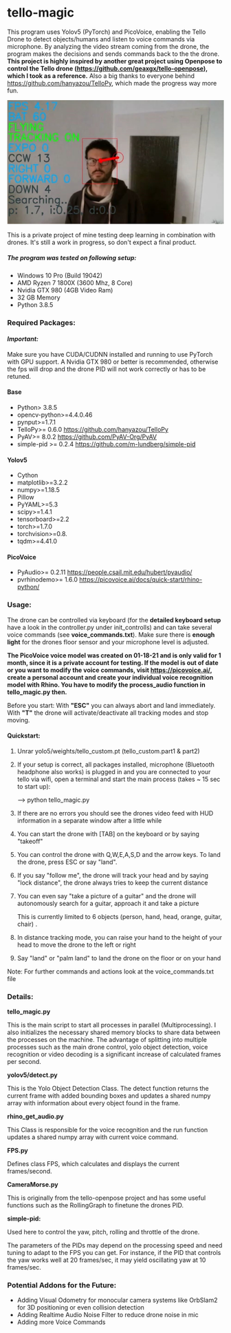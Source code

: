 # tello-magic

This program uses Yolov5 (PyTorch) and PicoVoice, enabling the Tello Drone to detect objects/humans and listen to voice commands via microphone. By analyzing the video stream coming from the drone, the program makes the decisions and sends commands back to the the drone. **This project is highly inspired by another great project using Openpose to control the Tello drone (https://github.com/geaxgx/tello-openpose), which I took as a reference.** 
Also a big thanks to everyone behind https://github.com/hanyazou/TelloPy, which made the progress way more fun.

<img src="/HUD.jpg" alt="HUD" style="zoom: 80%;" />

This is a private project of mine testing deep learning in combination with drones. It's still a work in progress, so don't expect a final product. 

##### The program was tested on following setup:

- Windows 10 Pro (Build 19042)
- AMD Ryzen 7 1800X (3600 Mhz, 8 Core)
- Nvidia GTX 980 (4GB Video Ram)
- 32 GB Memory
- Python 3.8.5

### Required Packages:

#### ***Important:*** 

Make sure you have CUDA/CUDNN installed and running to use PyTorch with GPU support. A Nvidia GTX 980 or better is recommended, otherwise the fps will drop and the drone PID will not work correctly or has to be retuned.

#### Base

- Python> 3.8.5
- opencv-python>=4.4.0.46
- pynput>=1.7.1
- TelloPy>= 0.6.0 https://github.com/hanyazou/TelloPy
- PyAV>= 8.0.2  https://github.com/PyAV-Org/PyAV
- simple-pid >= 0.2.4  https://github.com/m-lundberg/simple-pid

#### Yolov5

- Cython
- matplotlib>=3.2.2
- numpy>=1.18.5
- Pillow
- PyYAML>=5.3
- scipy>=1.4.1
- tensorboard>=2.2
- torch>=1.7.0
- torchvision>=0.8.
- tqdm>=4.41.0

#### PicoVoice

- PyAudio>= 0.2.11 https://people.csail.mit.edu/hubert/pyaudio/
- pvrhinodemo>= 1.6.0 https://picovoice.ai/docs/quick-start/rhino-python/



### Usage:

The drone can be controlled via keyboard (for the **detailed keyboard setup** have a look in the controller.py under init_controlls) and can take several voice commands (see **voice_commands.txt**). Make sure there is **enough light** for the drones floor sensor and your microphone level is adjusted. 

**The PicoVoice voice model was created on 01-18-21 and is only valid for 1 month, since it is a private account for testing. If the model is out of date or you want to modify the voice commands, visit https://picovoice.ai/, create a personal account and create your individual voice recognition model with Rhino. You have to modify the process_audio function in tello_magic.py then.**

Before you start: With **"ESC"** you can always abort and land immediately. With **"T"** the drone will activate/deactivate all tracking modes and stop moving.

#### Quickstart:

1. Unrar yolo5/weights/tello_custom.pt (tello_custom.part1 & part2)

2. If your setup is correct, all packages installed, microphone (Bluetooth headphone also works) is plugged in and you are connected to your tello via wifi, open a terminal and start the main process (takes ~ 15 sec to start up): 

   --> python tello_magic.py

3. If there are no errors you should see the drones video feed with HUD information in a separate window after a little while

4. You can start the drone with [TAB] on the keyboard or by saying "takeoff"

5. You can control the drone with Q,W,E,A,S,D and the arrow keys. To land the drone, press ESC or say "land".

6. If you say "follow me", the drone will track your head and by saying "lock distance", the drone always tries to keep the current distance 

7. You can even say "take a picture of a guitar" and the drone will autonomously search for a guitar, approach it and take a picture

   This is currently limited to 6 objects (person, hand, head, orange, guitar, chair) .

8. In distance tracking mode, you can raise your hand to the height of your head to move the drone to the left or right

9. Say "land" or "palm land" to land the drone on the floor or on your hand

Note: For further commands and actions look at the voice_commands.txt file

### Details:

**tello_magic.py**

This is the main script to start all processes in parallel (Multiprocessing). I also initializes the necessary shared memory blocks to share data between the processes on the machine. The advantage of splitting into multiple processes such as the main drone control, yolo object detection, voice recognition or video decoding is a significant increase of calculated frames per second. 


**yolov5/detect.py**

This is the Yolo Object Detection Class. The detect function returns the current frame with added bounding boxes and updates a shared numpy array with information about every object found in the frame.


**rhino_get_audio.py**

This Class is responsible for the voice recognition and the run function updates a shared numpy array with current voice command.


**FPS.py**

Defines class FPS, which calculates and displays the current frames/second.

**CameraMorse.py**

This is originally from the tello-openpose project and has some useful functions such as the RollingGraph to finetune the drones PID.


**simple-pid:**

Used here to control the yaw, pitch, rolling and throttle of the drone.

The parameters of the PIDs may depend on the processing speed and need tuning to adapt to the FPS you can get. For instance, if the PID that controls the yaw works well at 20 frames/sec, it may yield oscillating yaw at 10 frames/sec.



### Potential Addons for the Future:

- Adding Visual Odometry for monocular camera systems like OrbSlam2 for 3D positioning or even collision detection 
- Adding Realtime Audio Noise Filter to reduce drone noise in mic
- Adding more Voice Commands

